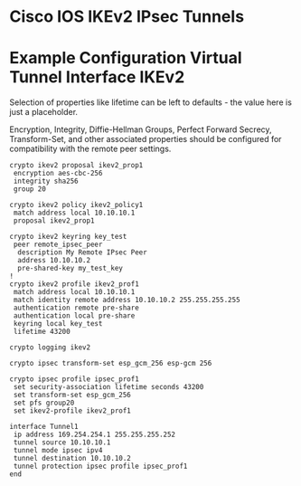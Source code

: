 # Cisco IOS IKEv2 IPsec Tunnels

# Example Configuration Virtual Tunnel Interface IKEv2

Selection of properties like lifetime can be left to defaults - the value here is just a placeholder.

Encryption, Integrity, Diffie-Hellman Groups, Perfect Forward Secrecy, Transform-Set, 
and other associated properties should be configured for compatibility with the remote peer settings.

```
crypto ikev2 proposal ikev2_prop1
 encryption aes-cbc-256
 integrity sha256
 group 20

crypto ikev2 policy ikev2_policy1
 match address local 10.10.10.1
 proposal ikev2_prop1

crypto ikev2 keyring key_test
 peer remote_ipsec_peer
  description My Remote IPsec Peer
  address 10.10.10.2
  pre-shared-key my_test_key
!
crypto ikev2 profile ikev2_prof1
 match address local 10.10.10.1
 match identity remote address 10.10.10.2 255.255.255.255
 authentication remote pre-share
 authentication local pre-share
 keyring local key_test
 lifetime 43200

crypto logging ikev2

crypto ipsec transform-set esp_gcm_256 esp-gcm 256

crypto ipsec profile ipsec_prof1
 set security-association lifetime seconds 43200
 set transform-set esp_gcm_256
 set pfs group20
 set ikev2-profile ikev2_prof1

interface Tunnel1
 ip address 169.254.254.1 255.255.255.252
 tunnel source 10.10.10.1
 tunnel mode ipsec ipv4
 tunnel destination 10.10.10.2
 tunnel protection ipsec profile ipsec_prof1
end
```
